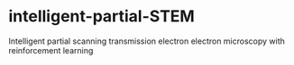 # intelligent-partial-STEM
Intelligent partial scanning transmission electron electron microscopy with reinforcement learning
